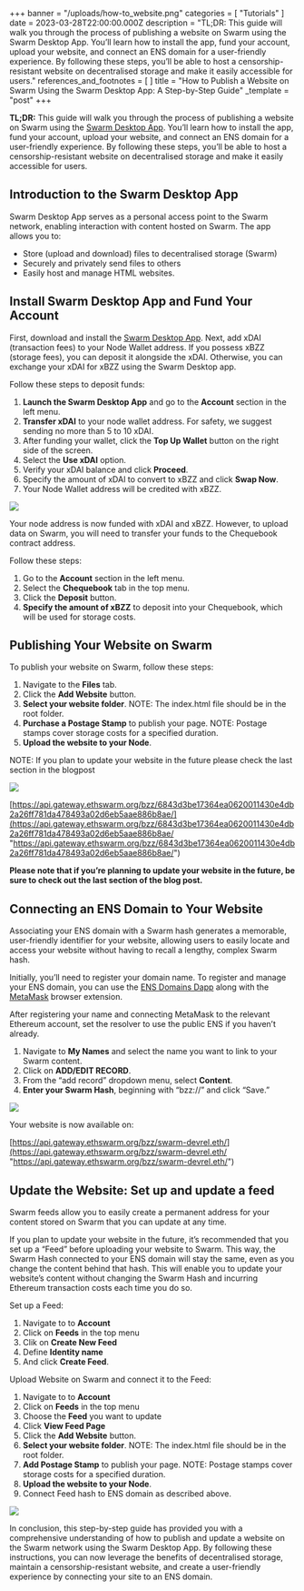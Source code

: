 +++
banner = "/uploads/how-to_website.png"
categories = [ "Tutorials" ]
date = 2023-03-28T22:00:00.000Z
description = "TL;DR: This guide will walk you through the process of publishing a website on Swarm using the Swarm Desktop App. You’ll learn how to install the app, fund your account, upload your website, and connect an ENS domain for a user-friendly experience. By following these steps, you’ll be able to host a censorship-resistant website on decentralised storage and make it easily accessible for users."
references_and_footnotes = [ ]
title = "How to Publish a Website on Swarm Using the Swarm Desktop App: A Step-by-Step Guide"
_template = "post"
+++

**TL;DR:** This guide will walk you through the process of publishing a website on Swarm using the [Swarm Desktop App](https://desktop.ethswarm.org/). You’ll learn how to install the app, fund your account, upload your website, and connect an ENS domain for a user-friendly experience. By following these steps, you’ll be able to host a censorship-resistant website on decentralised storage and make it easily accessible for users.

## Introduction to the Swarm Desktop App

Swarm Desktop App serves as a personal access point to the Swarm network, enabling interaction with content hosted on Swarm. The app allows you to:

* Store (upload and download) files to decentralised storage (Swarm)
* Securely and privately send files to others
* Easily host and manage HTML websites.

## Install Swarm Desktop App and Fund Your Account

First, download and install the [Swarm Desktop App](https://desktop.ethswarm.org/). Next, add xDAI (transaction fees) to your Node Wallet address. If you possess xBZZ (storage fees), you can deposit it alongside the xDAI. Otherwise, you can exchange your xDAI for xBZZ using the Swarm Desktop app.

Follow these steps to deposit funds:

1. **Launch the Swarm Desktop App** and go to the **Account** section in the left menu.
2. **Transfer xDAI** to your node wallet address. For safety, we suggest sending no more than 5 to 10 xDAI.
3. After funding your wallet, click the **Top Up Wallet** button on the right side of the screen.
4. Select the **Use xDAI** option.
5. Verify your xDAI balance and click **Proceed**.
6. Specify the amount of xDAI to convert to xBZZ and click **Swap Now**.
7. Your Node Wallet address will be credited with xBZZ.

![](https://i.imgur.com/CALz1UF.gif)

Your node address is now funded with xDAI and xBZZ. However, to upload data on Swarm, you will need to transfer your funds to the Chequebook contract address.

Follow these steps:

1. Go to the **Account** section in the left menu.
2. Select the **Chequebook** tab in the top menu.
3. Click the **Deposit** button.
4. **Specify the amount of xBZZ** to deposit into your Chequebook, which will be used for storage costs.

## Publishing Your Website on Swarm

To publish your website on Swarm, follow these steps:

1. Navigate to the **Files** tab.
2. Click the **Add Website** button.
3. **Select your website folder**. NOTE: The index.html file should be in the root folder.
4. **Purchase a Postage Stamp** to publish your page. NOTE: Postage stamps cover storage costs for a specified duration.
5. **Upload the website to your Node**.

NOTE: If you plan to update your website in the future please check the last section in the blogpost

![](https://i.imgur.com/KYhL83L.gif)

[https://api.gateway.ethswarm.org/bzz/6843d3be17364ea0620011430e4db2a26ff781da478493a02d6eb5aae886b8ae/](https://api.gateway.ethswarm.org/bzz/6843d3be17364ea0620011430e4db2a26ff781da478493a02d6eb5aae886b8ae/ "https://api.gateway.ethswarm.org/bzz/6843d3be17364ea0620011430e4db2a26ff781da478493a02d6eb5aae886b8ae/")

**Please note that if you’re planning to update your website in the future, be sure to check out the last section of the blog post.**

## Connecting an ENS Domain to Your Website

Associating your ENS domain with a Swarm hash generates a memorable, user-friendly identifier for your website, allowing users to easily locate and access your website without having to recall a lengthy, complex Swarm hash.

Initially, you’ll need to register your domain name. To register and manage your ENS domain, you can use the [ENS Domains Dapp](https://app.ens.domains/) along with the [MetaMask](https://metamask.io/) browser extension.

After registering your name and connecting MetaMask to the relevant Ethereum account, set the resolver to use the public ENS if you haven’t already.

1. Navigate to **My Names** and select the name you want to link to your Swarm content.
2. Click on **ADD/EDIT RECORD**.
3. From the “add record” dropdown menu, select **Content**.
4. **Enter your Swarm Hash**, beginning with “bzz://” and click “Save.”

![](https://i.imgur.com/JlhCVMz.gif)

Your website is now available on:

[https://api.gateway.ethswarm.org/bzz/swarm-devrel.eth/](https://api.gateway.ethswarm.org/bzz/swarm-devrel.eth/ "https://api.gateway.ethswarm.org/bzz/swarm-devrel.eth/")

## Update the Website: Set up and update a feed

Swarm feeds allow you to easily create a permanent address for your content stored on Swarm that you can update at any time.

If you plan to update your website in the future, it’s recommended that you set up a “Feed” before uploading your website to Swarm. This way, the Swarm Hash connected to your ENS domain will stay the same, even as you change the content behind that hash. This will enable you to update your website’s content without changing the Swarm Hash and incurring Ethereum transaction costs each time you do so.

Set up a Feed:

1. Navigate to to **Account**
2. Click on **Feeds** in the top menu
3. Clik on **Create New Feed**
4. Define **Identity name**
5. And click **Create Feed**.

Upload Website on Swarm and connect it to the Feed:

1. Navigate to to **Account**
2. Click on **Feeds** in the top menu
3. Choose the **Feed** you want to update
4. Click **View Feed Page**
5. Click the **Add Website** button.
6. **Select your website folder**. NOTE: The index.html file should be in the root folder.
7. **Add Postage Stamp** to publish your page. NOTE: Postage stamps cover storage costs for a specified duration.
8. **Upload the website to your Node**.
9. Connect Feed hash to ENS domain as described above.

![](https://i.imgur.com/oCNQejB.gif)

In conclusion, this step-by-step guide has provided you with a comprehensive understanding of how to publish and update a website on the Swarm network using the Swarm Desktop App. By following these instructions, you can now leverage the benefits of decentralised storage, maintain a censorship-resistant website, and create a user-friendly experience by connecting your site to an ENS domain.
